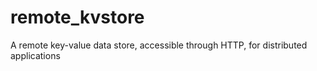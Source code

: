# remote_kvstore
A remote key-value data store, accessible through HTTP, for distributed applications
